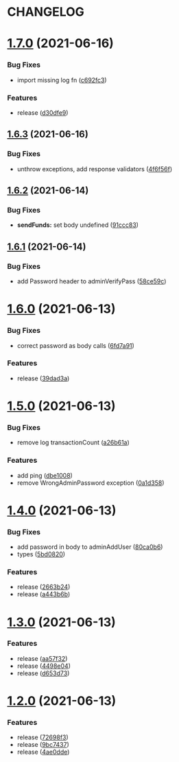 # CHANGELOG

# [1.7.0](https://github.com/LukeeeeBennett/ccash-client-js/compare/v1.6.3...v1.7.0) (2021-06-16)


### Bug Fixes

* import missing log fn ([c692fc3](https://github.com/LukeeeeBennett/ccash-client-js/commit/c692fc3c17b4c4517664b1800dacff019ef3e73e))


### Features

* release ([d30dfe9](https://github.com/LukeeeeBennett/ccash-client-js/commit/d30dfe947d1e62de3f8211ccabd252d52b3a13bc))

## [1.6.3](https://github.com/LukeeeeBennett/ccash-client-js/compare/v1.6.2...v1.6.3) (2021-06-16)


### Bug Fixes

* unthrow exceptions, add response validators ([4f6f56f](https://github.com/LukeeeeBennett/ccash-client-js/commit/4f6f56f90df753a1bb94924cd674dd98dedc8b94))

## [1.6.2](https://github.com/LukeeeeBennett/ccash-client-js/compare/v1.6.1...v1.6.2) (2021-06-14)


### Bug Fixes

* **sendFunds:** set body undefined ([91ccc83](https://github.com/LukeeeeBennett/ccash-client-js/commit/91ccc8324fabc5cba6f6411f8b8f84374262ffa8))

## [1.6.1](https://github.com/LukeeeeBennett/ccash-client-js/compare/v1.6.0...v1.6.1) (2021-06-14)


### Bug Fixes

* add Password header to adminVerifyPass ([58ce59c](https://github.com/LukeeeeBennett/ccash-client-js/commit/58ce59c9eeeea2d7952bb90e49335604b39bf374))

# [1.6.0](https://github.com/LukeeeeBennett/ccash-client-js/compare/v1.5.0...v1.6.0) (2021-06-13)


### Bug Fixes

* correct password as body calls ([6fd7a91](https://github.com/LukeeeeBennett/ccash-client-js/commit/6fd7a91422c74f5b0c2bea951db160e3d6bb4dfc))


### Features

* release ([39dad3a](https://github.com/LukeeeeBennett/ccash-client-js/commit/39dad3a037c6151915288401f68ecdad2b2ac0f4))

# [1.5.0](https://github.com/LukeeeeBennett/ccash-client-js/compare/v1.4.0...v1.5.0) (2021-06-13)


### Bug Fixes

* remove log transactionCount ([a26b61a](https://github.com/LukeeeeBennett/ccash-client-js/commit/a26b61aeecda844dc2e9e043aeeacad71d813dd7))


### Features

* add ping ([dbe1008](https://github.com/LukeeeeBennett/ccash-client-js/commit/dbe1008850d68ee871b153fbca1c410d668601e9))
* remove WrongAdminPassword exception ([0a1d358](https://github.com/LukeeeeBennett/ccash-client-js/commit/0a1d35812d31032e114fbfb983e39f4a3cc7775a))

# [1.4.0](https://github.com/LukeeeeBennett/ccash-client-js/compare/v1.3.0...v1.4.0) (2021-06-13)


### Bug Fixes

* add password in body to adminAddUser ([80ca0b6](https://github.com/LukeeeeBennett/ccash-client-js/commit/80ca0b6800725b6e814a3a07974da796caa03c6a))
* types ([5bd0820](https://github.com/LukeeeeBennett/ccash-client-js/commit/5bd08201d75acb83574ac35e9c0317e835713746))


### Features

* release ([2663b24](https://github.com/LukeeeeBennett/ccash-client-js/commit/2663b2422057c0ebe5d054aee0d1793973b6bbb4))
* release ([a443b6b](https://github.com/LukeeeeBennett/ccash-client-js/commit/a443b6bba10c5d512b92d02bdd0dc80a29519e19))

# [1.3.0](https://github.com/LukeeeeBennett/ccash-client-js/compare/v1.2.0...v1.3.0) (2021-06-13)


### Features

* release ([aa57f32](https://github.com/LukeeeeBennett/ccash-client-js/commit/aa57f32701c0d4add0a131a487b44a2ca5be4977))
* release ([4498e04](https://github.com/LukeeeeBennett/ccash-client-js/commit/4498e04e3177251ca4ba8cd046742d4868420255))
* release ([d653d73](https://github.com/LukeeeeBennett/ccash-client-js/commit/d653d736064c8733c9959ad788f8a4c0d53f7b81))

# [1.2.0](https://github.com/LukeeeeBennett/ccash-client-js/compare/v1.1.0...v1.2.0) (2021-06-13)


### Features

* release ([72698f3](https://github.com/LukeeeeBennett/ccash-client-js/commit/72698f326081bcc4b16138f5d344418bdb2b12f4))
* release ([9bc7437](https://github.com/LukeeeeBennett/ccash-client-js/commit/9bc7437daefc9c7d9378c40ee5a1d2a6d3740c5e))
* release ([4ae0dde](https://github.com/LukeeeeBennett/ccash-client-js/commit/4ae0dde4eb22cb839c9c3e342fcc66ec06368516))
